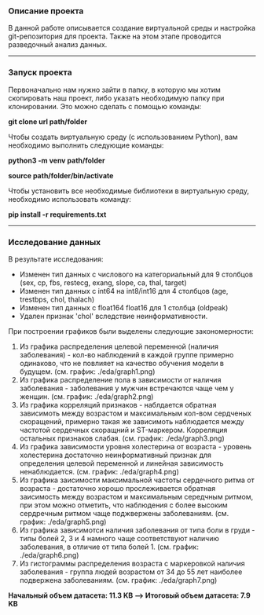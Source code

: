 ### Описание проекта

В данной работе описывается создание виртуальной среды и настройка git-репозитория для проекта. Также на этом этапе проводится разведочный анализ данных.

---

### Запуск проекта

Первоначально нам нужно зайти в папку, в которую мы хотим скопировать наш проект, либо указать необходимую папку при клонировании. Это можно сделать с помощью команды:

**git clone url path/folder**

Чтобы создать виртуальную среду (с использованием Python), вам необходимо выполнить следующие команды:

**python3 -m venv path/folder**

**source path/folder/bin/activate**

Чтобы установить все необходимые библиотеки в виртуальную среду, необходимо использовать команду:

**pip install -r requirements.txt**

---

### Исследование данных

В результате исследования:

* Изменен тип данных с числового на категориальный для 9 столбцов (sex, cp, fbs, restecg, exang, slope, ca, thal, target)
* Изменен тип данных с int64 на int8/int16 для 4 столбцов (age, trestbps, chol, thalach)
* Изменен тип данных с float164 float16 для 1 столбца (oldpeak)
* Удален признак 'chol' вследствие неинформативности.

При построении графиков были выделены следующие закономерности:

1. Из графика распределения целевой переменной (наличия заболевания) - кол-во наблюдений в каждой группе примерно одинаково, что не повлияет на качество обучения модели в будущем. (см. график: ./eda/graph1.png)
2. Из графика распределение пола в зависимости от наличия заболевания - заболевания у мужчин встречаются чаще чем у женщин. (см. график: ./eda/graph2.png)
3. Из графика корреляций признаков - наблдается обратная зависимоть между возрастом и максимальным кол-вом сердченых скоращений, примерно такая же зависимоть наблюдается между частотой сердечных скоращний и ST-маркером. Корреляция остальных признаков слабая. (см. график: ./eda/graph3.png)
4. Из графика зависимости уровня холестерина от возраста - уровень холестерина достаточно неинформативный признак для определения целевой переменной и линейная зависимость ненаблюдается. (см. график: ./eda/graph4.png)
5. Из графика заисимости максимальной частоты сердечного ритма от возраста - достаточно хорошо прослеживается обратная заисимость между возрастом и максимальным середчным ритмом, при этом можно отметить, что наблюдения с более высоким сердречным ритмом чаще поджвержены заболеваниям. (см. график: ./eda/graph5.png)
6. Из графика зависимотси наличия заболевания от типа боли в груди - типы болей 2, 3 и 4 намного чаще соответствуют наличию заболевания, в отличие от типа болей 1. (см. график: ./eda/graph6.png)
7. Из гистограммы распределения возраста с маркеровкой наличия заболевания - группа людей возрастом от 34 до 55 лет наиболее подвержена заболеваниям. (см. график: ./eda/graph7.png)


**Начальный объем датасета: 11.3 KB —> Итоговый объем датасета: 7.9 KB**
